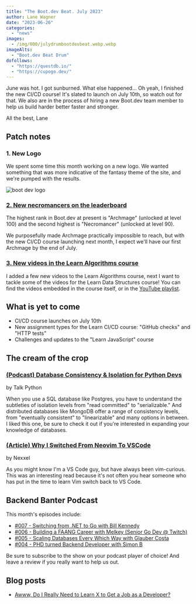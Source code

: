 ```yaml
---
title: "The Boot.dev Beat. July 2023"
author: Lane Wagner
date: "2023-06-26"
categories:
  - "news"
images:
  - /img/800/julydrumbootdevbeat.webp.webp
imageAlts:
  - "Boot.dev Beat Drum"
dofollows:
  - "https://questdb.io/"
  - "https://cupogo.dev/"
---
```


June was hot. I got sunburned. What else happened... Oh yeah, I finished the new CI/CD course! It's slated to launch on July 10th, so watch out for that. We also are in the process of hiring a new Boot.dev team member to help us build harder better faster and stronger.

All the best, Lane

## Patch notes

### 1. New Logo

We spent some time this month working on a new logo. We wanted something that was more indicative of the fantasy theme of the site, and we're pumped with the results.

![boot dev logo](/img/800/bootdevlogofull.png.webp)

### [2. New necromancers on the leaderboard](https://boot.dev/leaderboard)

The highest rank in Boot.dev at present is "Archmage" (unlocked at level 100) and the second highest is "Necromancer" (unlocked at level 90).

We purposefully made Archmage practically impossible to reach, but with the new CI/CD course launching next month, I expect we'll have our first Archmage by the end of July. 

### [3. New videos in the Learn Algorithms course](https://boot.dev/courses/learn-algorithms)

I added a few new videos to the Learn Algorithms course, next I want to tackle some of the videos for the Learn Data Structures course! You can find the videos embedded in the course itself, or in the [YouTube playlist](https://www.youtube.com/watch?v=_4DtU2_d7hs&list=PLw1W1TeNPmy7ZReuPutxhhrcfHe5yCdsT).

## What is yet to come

* CI/CD course launches on July 10th
* New assignment types for the Learn CI/CD course: "GitHub checks" and "HTTP tests"
* Challenges and updates to the "Learn JavaScript" course

## The cream of the crop

### [(Podcast) Database Consistency & Isolation for Python Devs](https://talkpython.fm/episodes/show/420/database-consistency-isolation-for-python-devs)

by Talk Python

When you use a SQL database like Postgres, you have to understand the subtleties of isolation levels from "read committed" to "serializable." And distributed databases like MongoDB offer a range of consistency levels, from "eventually consistent" to "linearizable" and many options in between. I liked this one, be sure to check it out if you're interested in expanding your knowledge of databases.

### [(Article) Why I Switched From Neovim To VSCode](https://www.nexxel.dev/blog/neovim-to-vscode)

by Nexxel

As you might know I'm a VS Code guy, but have always been vim-curious. This was an interesting read because it's not often you hear someone who has put in the time to learn Vim switch back to VS Code.

## Backend Banter Podcast

This month's episodes include:

* [#007 - Switching from .NET to Go with Bill Kennedy](https://www.backendbanter.fm/episodes/007-switching-from-net-to-go-with-bill-kennedy)
* [#006 - Building a FAANG Career with Melkey (Senior Go Dev @ Twitch)](https://www.backendbanter.fm/episodes/006-building-a-faang-career-with-melkey-senior-go-dev-twitch)
* [#005 - Scaling Databases Every Which Way with Glauber Costa](https://www.backendbanter.fm/episodes/005-scaling-databases-every-which-way-with-glauber-costa)
* [#004 - PHD turned Backend Developer with Simon B](https://www.backendbanter.fm/episodes/004-phd-turned-backend-developer-with-simon-b)

Be sure to subscribe to the show on your podcast player of choice! And leave a review if you really want to help us out.

## Blog posts

* [Awww, Do I Really Need to Learn X to Get a Job as a Developer?](https://blog.boot.dev/education/do-i-really-need-to-learn-x/)
